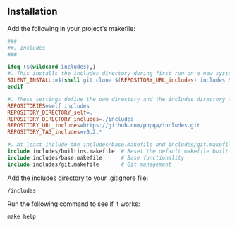 ## Installation
        
Add the following in your project's makefile:

```makefile
###
##. Includes
###

ifeq ($(wildcard includes),)
#. This installs the includes directory during first run on a new system
SILENT_INSTALL:=$(shell git clone $(REPOSITORY_URL_includes) includes && $(MAKE) pull)
endif

#. These settings define the own directory and the includes directory as repositories to update
REPOSITORIES=self includes
REPOSITORY_DIRECTORY_self=.
REPOSITORY_DIRECTORY_includes=./includes
REPOSITORY_URL_includes=https://github.com/phpqa/includes.git
REPOSITORY_TAG_includes=v0.2.*

#. At least include the includes/base.makefile and includes/git.makefile files
include includes/builtins.makefile  # Reset the default makefile builtins
include includes/base.makefile      # Base functionality
include includes/git.makefile       # Git management
```

Add the includes directory to your .gitignore file:

```.gitignore
/includes
```

Run the following command to see if it works:

```shell
make help
```
